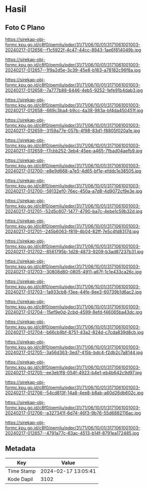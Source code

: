 # Hasil

## Foto C Plano

https://sirekap-obj-formc.kpu.go.id/c8f0/pemilu/pdpr/31/71/06/10/01/3171061001003-20240217-012656--f1c5922f-4c47-44cc-8943-1ae6f814049b.jpg

https://sirekap-obj-formc.kpu.go.id/c8f0/pemilu/pdpr/31/71/06/10/01/3171061001003-20240217-012657--1f9a2d5e-3c39-45e8-b163-a78182c96f8a.jpg

https://sirekap-obj-formc.kpu.go.id/c8f0/pemilu/pdpr/31/71/06/10/01/3171061001003-20240217-012658--7a777b88-6446-4eb5-9252-1efe91b4dab3.jpg

https://sirekap-obj-formc.kpu.go.id/c8f0/pemilu/pdpr/31/71/06/10/01/3171061001003-20240217-012658--669c3ba4-b9cc-4a38-983a-bf4da450451f.jpg

https://sirekap-obj-formc.kpu.go.id/c8f0/pemilu/pdpr/31/71/06/10/01/3171061001003-20240217-012659--3159a77e-057b-4f98-83d1-f8805f020a1e.jpg

https://sirekap-obj-formc.kpu.go.id/c8f0/pemilu/pdpr/31/71/06/10/01/3171061001003-20240217-012659--f7cbb252-3eb4-45ee-a465-7fbad04aefb9.jpg

https://sirekap-obj-formc.kpu.go.id/c8f0/pemilu/pdpr/31/71/06/10/01/3171061001003-20240217-012700--e8e9d668-a7e5-4d65-bf1e-efddc1e38505.jpg

https://sirekap-obj-formc.kpu.go.id/c8f0/pemilu/pdpr/31/71/06/10/01/3171061001003-20240217-012700--59132ef0-76ec-450a-a7d8-4d9072cf9e3e.jpg

https://sirekap-obj-formc.kpu.go.id/c8f0/pemilu/pdpr/31/71/06/10/01/3171061001003-20240217-012701--52d5c607-1477-4790-ba7c-4ebe1c59b32d.jpg

https://sirekap-obj-formc.kpu.go.id/c8f0/pemilu/pdpr/31/71/06/10/01/3171061001003-20240217-012701--245b6063-f819-4b04-82ff-7e5c4fd8317d.jpg

https://sirekap-obj-formc.kpu.go.id/c8f0/pemilu/pdpr/31/71/06/10/01/3171061001003-20240217-012702--8561795b-1d28-4873-9209-b3ad87237b31.jpg

https://sirekap-obj-formc.kpu.go.id/c8f0/pemilu/pdpr/31/71/06/10/01/3171061001003-20240217-012703--30808d80-0805-4911-a67f-1c1e433ca26c.jpg

https://sirekap-obj-formc.kpu.go.id/c8f0/pemilu/pdpr/31/71/06/10/01/3171061001003-20240217-012703--1a933cb8-f3ee-44fe-8ee3-60739b1d6ac2.jpg

https://sirekap-obj-formc.kpu.go.id/c8f0/pemilu/pdpr/31/71/06/10/01/3171061001003-20240217-012704--15ef9e0d-2cbd-4599-8efd-f46065ba43dc.jpg

https://sirekap-obj-formc.kpu.go.id/c8f0/pemilu/pdpr/31/71/06/10/01/3171061001003-20240217-012704--b66cb9bf-8751-43a2-824d-c7cda839d8cb.jpg

https://sirekap-obj-formc.kpu.go.id/c8f0/pemilu/pdpr/31/71/06/10/01/3171061001003-20240217-012705--3a56d363-3ed7-415b-bdc4-f2db2c7a8144.jpg

https://sirekap-obj-formc.kpu.go.id/c8f0/pemilu/pdpr/31/71/06/10/01/3171061001003-20240217-012705--ee3eb1f8-054f-4923-b4e1-eb4b642c9d97.jpg

https://sirekap-obj-formc.kpu.go.id/c8f0/pemilu/pdpr/31/71/06/10/01/3171061001003-20240217-012706--54cd813f-14a8-4ee8-b8ab-a60d26db602c.jpg

https://sirekap-obj-formc.kpu.go.id/c8f0/pemilu/pdpr/31/71/06/10/01/3171061001003-20240217-012706--a327341f-6d74-46f3-9b76-55d6882116ac.jpg

https://sirekap-obj-formc.kpu.go.id/c8f0/pemilu/pdpr/31/71/06/10/01/3171061001003-20240217-012657--4791a77c-63ac-4513-b14f-8791ea172485.jpg


## Metadata

| Key        | Value               |
| ---------- | ------------------- |
| Time Stamp | 2024-02-17 13:05:41 |
| Kode Dapil | 3102                |



